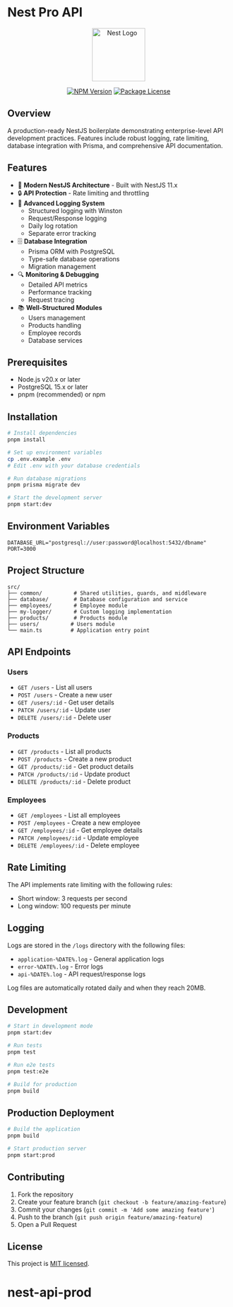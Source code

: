 # Nest Pro API

<p align="center">
  <img src="https://nestjs.com/img/logo-small.svg" width="120" alt="Nest Logo" />
</p>

<p align="center">
  <a href="https://www.npmjs.com/~nestjscore" target="_blank"><img src="https://img.shields.io/npm/v/@nestjs/core.svg" alt="NPM Version" /></a>
  <a href="https://www.npmjs.com/~nestjscore" target="_blank"><img src="https://img.shields.io/npm/l/@nestjs/core.svg" alt="Package License" /></a>
</p>

## Overview
A production-ready NestJS boilerplate demonstrating enterprise-level API development practices. Features include robust logging, rate limiting, database integration with Prisma, and comprehensive API documentation.

## Features
- 🚀 **Modern NestJS Architecture** - Built with NestJS 11.x
- 🔒 **API Protection** - Rate limiting and throttling
- 📝 **Advanced Logging System**
  - Structured logging with Winston
  - Request/Response logging
  - Daily log rotation
  - Separate error tracking
- 🗄️ **Database Integration**
  - Prisma ORM with PostgreSQL
  - Type-safe database operations
  - Migration management
- 🔍 **Monitoring & Debugging**
  - Detailed API metrics
  - Performance tracking
  - Request tracing
- 📚 **Well-Structured Modules**
  - Users management
  - Products handling
  - Employee records
  - Database services

## Prerequisites
- Node.js v20.x or later
- PostgreSQL 15.x or later
- pnpm (recommended) or npm

## Installation

```bash
# Install dependencies
pnpm install

# Set up environment variables
cp .env.example .env
# Edit .env with your database credentials

# Run database migrations
pnpm prisma migrate dev

# Start the development server
pnpm start:dev
```

## Environment Variables

```env
DATABASE_URL="postgresql://user:password@localhost:5432/dbname"
PORT=3000
```

## Project Structure
```
src/
├── common/          # Shared utilities, guards, and middleware
├── database/        # Database configuration and service
├── employees/       # Employee module
├── my-logger/       # Custom logging implementation
├── products/        # Products module
├── users/          # Users module
└── main.ts         # Application entry point
```

## API Endpoints

### Users
- `GET /users` - List all users
- `POST /users` - Create a new user
- `GET /users/:id` - Get user details
- `PATCH /users/:id` - Update user
- `DELETE /users/:id` - Delete user

### Products
- `GET /products` - List all products
- `POST /products` - Create a new product
- `GET /products/:id` - Get product details
- `PATCH /products/:id` - Update product
- `DELETE /products/:id` - Delete product

### Employees
- `GET /employees` - List all employees
- `POST /employees` - Create a new employee
- `GET /employees/:id` - Get employee details
- `PATCH /employees/:id` - Update employee
- `DELETE /employees/:id` - Delete employee

## Rate Limiting
The API implements rate limiting with the following rules:
- Short window: 3 requests per second
- Long window: 100 requests per minute

## Logging
Logs are stored in the `/logs` directory with the following files:
- `application-%DATE%.log` - General application logs
- `error-%DATE%.log` - Error logs
- `api-%DATE%.log` - API request/response logs

Log files are automatically rotated daily and when they reach 20MB.

## Development

```bash
# Start in development mode
pnpm start:dev

# Run tests
pnpm test

# Run e2e tests
pnpm test:e2e

# Build for production
pnpm build
```

## Production Deployment

```bash
# Build the application
pnpm build

# Start production server
pnpm start:prod
```

## Contributing
1. Fork the repository
2. Create your feature branch (`git checkout -b feature/amazing-feature`)
3. Commit your changes (`git commit -m 'Add some amazing feature'`)
4. Push to the branch (`git push origin feature/amazing-feature`)
5. Open a Pull Request

## License
This project is [MIT licensed](LICENSE).
# nest-api-prod
